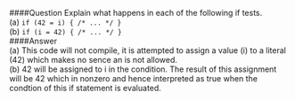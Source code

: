 ####Question
Explain what happens in each of the following if tests.  
(a) `if (42 = i) { /* ... */ }`  
(b) `if (i = 42) { /* ... */ }`  
####Answer  
(a) This code will not compile, it is attempted to assign a value (i) to a literal (42) which makes no sence an is not allowed.  
(b) 42 will be assigned to i in the condition. The result of this assignment will be 42 which in nonzero and hence interpreted as true when the condtion of this if statement is evaluated.  
